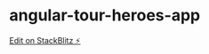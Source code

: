 # angular-tour-heroes-app

[Edit on StackBlitz ⚡️](https://stackblitz.com/edit/angular-tour-heroes-app)